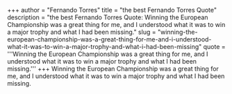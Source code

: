 +++
author = "Fernando Torres"
title = "the best Fernando Torres Quote"
description = "the best Fernando Torres Quote: Winning the European Championship was a great thing for me, and I understood what it was to win a major trophy and what I had been missing."
slug = "winning-the-european-championship-was-a-great-thing-for-me-and-i-understood-what-it-was-to-win-a-major-trophy-and-what-i-had-been-missing"
quote = '''Winning the European Championship was a great thing for me, and I understood what it was to win a major trophy and what I had been missing.'''
+++
Winning the European Championship was a great thing for me, and I understood what it was to win a major trophy and what I had been missing.

